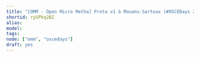 ```yaml
---
title: "[OMM - Open Micro Metha] Proto v1 à Mouans-Sartoux (#OSCEDays 2015)"
shortid: ryUPkq2BZ
alias:
model:
tags:
node: ["omm", "oscedays"]
draft: yes
---
```

